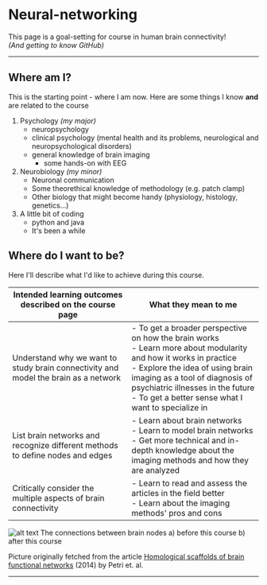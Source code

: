# Neural-networking

   This page is a goal-setting for course in human brain connectivity!  
   _(And getting to know GitHub)_  
***
## Where am I?

This is the starting point - where I am now. Here are some things I know **and** are related to the course

1. Psychology _(my major)_
   - neuropsychology
   - clinical psychology (mental health and its problems, neurological and neuropsychological disorders)
   - general knowledge of brain imaging
      - some hands-on with EEG
2. Neurobiology _(my minor)_
   - Neuronal communication  
   -  Some theorethical knowledge of methodology (e.g. patch clamp)
   - Other biology that might become handy (physiology, histology, genetics...)
4. A little bit of coding
   - python and java
   - It's been a while

## Where do I want to be?

Here I'll describe what I'd like to achieve during this course.

| Intended learning outcomes described on the course page | What they mean to me                                    |
| ------------------------------------------------------- | ------------------------------------------------------- |
| Understand why we want to study brain connectivity and model the brain as a network | - To get a broader perspective on how the brain works<br>- Learn more about modularity and how it works in practice<br>- Explore the idea of using brain imaging as a tool of diagnosis of psychiatric illnesses in the future<br>- To get a better sense what I want to specialize in |
| List brain networks and recognize different methods to define nodes and edges | - Learn about brain networks<br>- Learn to model brain networks<br>- Get more technical and in-depth knowledge about the imaging methods and how they are analyzed |
| Critically consider the multiple aspects of brain connectivity | - Learn to read and assess the articles in the field better<br>- Learn about the imaging methods' pros and cons |

 
 
![alt text](http://rsif.royalsocietypublishing.org/content/royinterface/11/101/20140873/F6.large.jpg "Demonstrative picture. Some deviation from this model may occur in your brain")
The connections between brain nodes a) before this course b) after this course

Picture originally fetched from the article [Homological scaffolds of brain functional networks](http://rsif.royalsocietypublishing.org/content/11/101/20140873) (2014) by Petri et. al.
***

